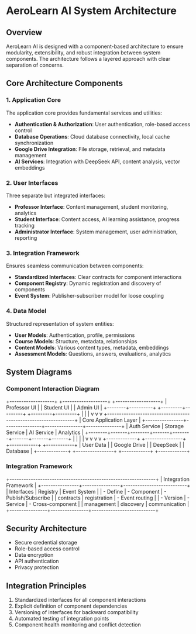 # AeroLearn AI System Architecture

## Overview

AeroLearn AI is designed with a component-based architecture to ensure modularity, extensibility, and robust integration between system components. The architecture follows a layered approach with clear separation of concerns.

## Core Architecture Components

### 1. Application Core

The application core provides fundamental services and utilities:

- **Authentication & Authorization**: User authentication, role-based access control
- **Database Operations**: Cloud database connectivity, local cache synchronization
- **Google Drive Integration**: File storage, retrieval, and metadata management
- **AI Services**: Integration with DeepSeek API, content analysis, vector embeddings

### 2. User Interfaces

Three separate but integrated interfaces:

- **Professor Interface**: Content management, student monitoring, analytics
- **Student Interface**: Content access, AI learning assistance, progress tracking
- **Administrator Interface**: System management, user administration, reporting

### 3. Integration Framework

Ensures seamless communication between components:

- **Standardized Interfaces**: Clear contracts for component interactions
- **Component Registry**: Dynamic registration and discovery of components
- **Event System**: Publisher-subscriber model for loose coupling

### 4. Data Model

Structured representation of system entities:

- **User Models**: Authentication, profile, permissions
- **Course Models**: Structure, metadata, relationships
- **Content Models**: Various content types, metadata, embeddings
- **Assessment Models**: Questions, answers, evaluations, analytics

## System Diagrams

### Component Interaction Diagram

+-------------------+ +-------------------+ +-------------------+ | Professor UI | | Student UI | | Admin UI | +--------+----------+ +---------+---------+ +---------+---------+ | | | v v v +----------------------------------------------------------------+ | Core Application Layer | +----------------+----------------+----------------+---------------+ | Auth Service | Storage Service | AI Service | Analytics | +--------+-------+--------+-------+--------+-------+-------+-------+ | | | | v v v v +-------------+ +----------------+ +------------+ +------------+ | User Data | | Google Drive | | DeepSeek | | Database | +-------------+ +----------------+ +------------+ +------------+


### Integration Framework

+--------------------------------------------------------------+ | Integration Framework | +----------------+----------------+---------------------------+ | Interfaces | Registry | Event System | | - Define | - Component | - Publish/Subscribe | | contracts | registration | - Event routing | | - Version | - Service | - Cross-component | | management | discovery | communication | +----------------+----------------+---------------------------+


## Security Architecture

- Secure credential storage
- Role-based access control
- Data encryption
- API authentication
- Privacy protection

## Integration Principles

1. Standardized interfaces for all component interactions
2. Explicit definition of component dependencies
3. Versioning of interfaces for backward compatibility
4. Automated testing of integration points
5. Component health monitoring and conflict detection
